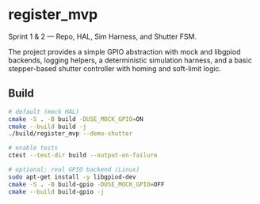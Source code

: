 # register_mvp

Sprint 1 & 2 — Repo, HAL, Sim Harness, and Shutter FSM.

The project provides a simple GPIO abstraction with mock and libgpiod backends,
logging helpers, a deterministic simulation harness, and a basic stepper-based
shutter controller with homing and soft-limit logic.

## Build

```bash
# default (mock HAL)
cmake -S . -B build -DUSE_MOCK_GPIO=ON
cmake --build build -j
./build/register_mvp --demo-shutter

# enable tests
ctest --test-dir build --output-on-failure

# optional: real GPIO backend (Linux)
sudo apt-get install -y libgpiod-dev
cmake -S . -B build-gpio -DUSE_MOCK_GPIO=OFF
cmake --build build-gpio -j
```
